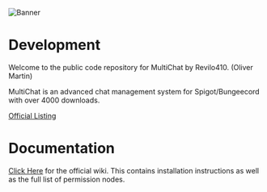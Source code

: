 ![Banner](https://i58.servimg.com/u/f58/17/28/12/77/banner10.png)

# Development
Welcome to the public code repository for MultiChat by Revilo410. (Oliver Martin)

MultiChat is an advanced chat management system for Spigot/Bungeecord with over 4000 downloads.

[Official Listing](https://www.spigotmc.org/resources/multichat.26204/)

# Documentation

[Click Here](https://github.com/MultiChat/Development/wiki) for the official wiki. This contains installation instructions as well as the full list of permission nodes.
